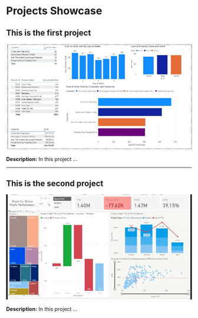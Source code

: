 # Projects Showcase

## This is the first project
![First Project](images/155ca486-0c09-4272-b427-607326209c41.jfif)

**Description:** In this project ...

---

## This is the second project

![Second Project](images/first-project.gif)

**Description:** In this project ...
